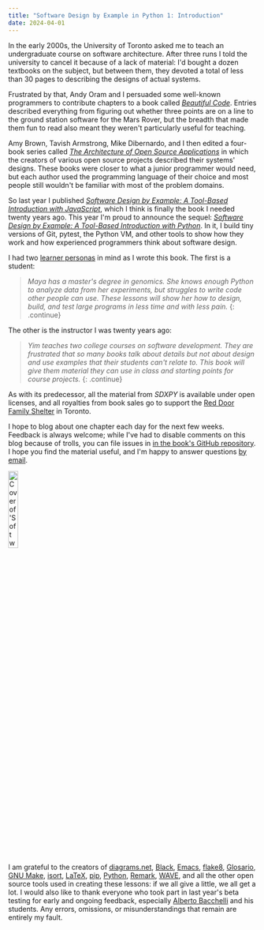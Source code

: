 ```yaml
---
title: "Software Design by Example in Python 1: Introduction"
date: 2024-04-01
---
```


In the early 2000s,
the University of Toronto asked me to teach an undergraduate course on software architecture.
After three runs I told the university to cancel it because of a lack of material:
I'd bought a dozen textbooks on the subject,
but between them,
they devoted a total of less than 30 pages to describing the designs of actual systems.

Frustrated by that,
Andy Oram and I persuaded some well-known programmers to contribute chapters
to a book called [*Beautiful Code*][bc].
Entries described everything from figuring out whether three points are on a line
to the ground station software for the Mars Rover,
but the breadth that made them fun to read
also meant they weren't particularly useful for teaching.

Amy Brown, Tavish Armstrong, Mike Dibernardo, and I
then edited a four-book series called [*The Architecture of Open Source Applications*][aosa]
in which the creators of various open source projects described their systems' designs.
These books were closer to what a junior programmer would need,
but each author used the programming language of their choice
and most people still wouldn't be familiar with most of the problem domains.

So last year I published
[*Software Design by Example: A Tool-Based Introduction with JavaScript*][sdxjs],
which I think is finally the book I needed twenty years ago.
This year I'm proud to announce the sequel:
[*Software Design by Example: A Tool-Based Introduction with Python*][sdxpy].
In it,
I build tiny versions of Git, pytest, the Python VM, and other tools
to show how they work
and how experienced programmers think about software design.

I had two [learner personas][t3_personas] in mind as I wrote this book.
The first is a student:

> *Maya has a master's degree in genomics.
> She knows enough Python to analyze data from her experiments,
> but struggles to write code other people can use.
> These lessons will show her how to design, build, and test large programs
> in less time and with less pain.*
> {: .continue}

The other is the instructor I was twenty years ago:

> *Yim teaches two college courses on software development.
> They are frustrated that so many books talk about details but not about design
> and use examples that their students can't relate to.
> This book will give them material they can use in class
> and starting points for course projects.*
> {: .continue}

As with its predecessor,
all the material from *SDXPY* is available under open licenses,
and all royalties from book sales go to support the [Red Door Family Shelter][red_door] in Toronto.

I hope to blog about one chapter each day for the next few weeks.
Feedback is always welcome;
while I've had to disable comments on this blog because of trolls,
you can file issues in [in the book's GitHub repository][book_repo].
I hope you find the material useful,
and I'm happy to answer questions [by email](mailto:gvwilson@third-bit.com).

<a href="https://www.routledge.com/Software-Design-by-Example-A-Tool-Based-Introduction-with-Python/Wilson/p/book/9781032725215"><img src="@root/sdxpy/sdxpy-cover.png" alt="Cover of 'Software Design by Example'" width="20%" class="centered">
</a>

I am grateful to the creators of [diagrams.net][diagrams_net],
[Black][black],
[Emacs][emacs],
[flake8][flake8],
[Glosario][glosario],
[GNU Make][gnu_make],
[isort][isort],
[LaTeX][latex],
[pip][pip],
[Python][python],
[Remark][remark],
[WAVE][webaim_wave],
and all the other open source tools used in creating these lessons:
if we all give a little,
we all get a lot.
I would also like to thank everyone who took part in last year's beta testing for early and ongoing feedback,
especially [Alberto Bacchelli][bacchelli_alberto] and his students.
Any errors, omissions, or misunderstandings that remain are entirely my fault.

[aosa]: https://aosabook.org/
[ark]: https://www.dmulholl.com/docs/ark/main/
[bacchelli_alberto]: https://sback.it/
[bc]: https://www.oreilly.com/library/view/beautiful-code/9780596510046/
[black]: https://black.readthedocs.io/
[book_repo]: https://github.com/gvwilson/sdxpy/
[diagrams_net]: https://www.diagrams.net/
[emacs]: https://www.gnu.org/software/emacs/
[flake8]: https://flake8.pycqa.org/
[glosario]: https://github.com/carpentries/glosario
[gnu_make]: https://www.gnu.org/software/make/
[isort]: https://pycqa.github.io/isort/
[latex]: https://www.latex-project.org/
[pip]: https://pip.pypa.io/
[python]: https://www.python.org/
[red_door]: https://www.reddoorshelter.ca/
[remark]: https://remarkjs.com/
[sdxjs]: @root/sdxjs/
[sdxpy]: @root/sdxpy/
[t3_personas]: https://teachtogether.tech/en/index.html#s:process-personas
[third_bit]: @root/
[webaim_wave]: https://wave.webaim.org/
